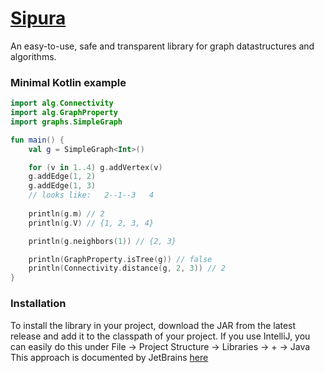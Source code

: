 # [Sipura](https://www.google.com/maps/@-2.2124651,99.6788144,12.01z)

An easy-to-use, safe and transparent library for graph datastructures and algorithms.

### Minimal Kotlin example

```Kotlin
import alg.Connectivity
import alg.GraphProperty
import graphs.SimpleGraph

fun main() {
    val g = SimpleGraph<Int>()

    for (v in 1..4) g.addVertex(v)
    g.addEdge(1, 2)
    g.addEdge(1, 3)
    // looks like:   2--1--3   4
    
    println(g.m) // 2
    println(g.V) // {1, 2, 3, 4}

    println(g.neighbors(1)) // {2, 3}

    println(GraphProperty.isTree(g)) // false
    println(Connectivity.distance(g, 2, 3)) // 2
}
```
### Installation

To install the library in your project, download the JAR from the latest release and add it to the classpath of your
project.
If you use IntelliJ, you can easily do this under File -> Project Structure -> Libraries -> + -> Java
This approach is documented by
JetBrains [here](https://www.jetbrains.com/help/idea/library.html#define-a-project-library)
